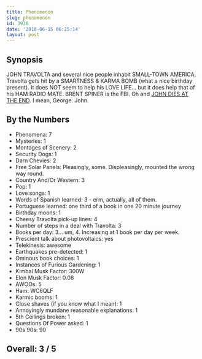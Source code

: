 ```yaml
---
title: Phenomenon
slug: phenomenon
id: 3936
date: '2018-06-15 06:25:14'
layout: post
---
```


## Synopsis

JOHN TRAVOLTA and several nice people inhabit SMALL-TOWN AMERICA. Travolta gets hit by a SMARTNESS & KARMA BOMB (what a nice birthday present). It does NOT seem to help his LOVE LIFE... but it does help that of his HAM RADIO MATE. BRENT SPINER is the FBI. Oh and [JOHN DIES AT THE END](https://ianrenton.com/filmreviews/john-dies-at-the-end/). I mean, George. John.

## By the Numbers

*   Phenomena: 7
*   Mysteries: 1
*   Montages of Scenery: 2
*   Security Dogs: 1
*   Darn Chevies: 2
*   Free Solar Panels: Pleasingly, some. Displeasingly, mounted the wrong way round.
*   Country And/Or Western: 3
*   Pop: 1
*   Love songs: 1
*   Words of Spanish learned: 3 - erm, actually, all of them.
*   Portuguese learned: one third of a book in one 20 minute journey
*   Birthday moons: 1
*   Cheesy Travolta pick-up lines: 4
*   Number of steps in a deal with Travolta: 3
*   Books per day: 3... um, 4\. Increasing at 1 book per day per week.
*   Prescient talk about photovoltaics: yes
*   Telekinesis: awesome
*   Earthquakes pre-detected: 1
*   Ominous book choices: 1
*   Instances of Furious Gardening: 1
*   Kimbal Musk Factor: 300W
*   Elon Musk Factor: 0.08
*   AWOOs: 5
*   Ham: WC6QLF
*   Karmic booms: 1
*   Close shaves (if you know what I mean): 1
*   Annoyingly mundane reasonable explanations: 1
*   5th Ceilings broken: 1
*   Questions Of Power asked: 1
*   90s 90s: 90

## Overall: 3 / 5

